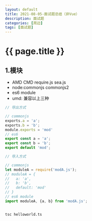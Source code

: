 ```yaml
---
layout: default
title: 2021-08-05-面试题总结（非Vue）
description: 面试题
categories: [周边]
tags: [面试题]
---
```

# {{ page.title }}

## 1.模块

- AMD CMD  require.js   sea.js
- node:commonjs commonjs2
- es6 module
- umd: 兼容以上三种

```javascript
// 导出方式

// commonjs 
exports.a = 'a';
exports.b = 'b';
module.exports = 'mod'
// es6
export const a = 'a';
export const b = 'b';
export default 'mod';
```

```javascript
// 导入方式

// commonjs 
let moduleA = require('modA.js');
// moduleA = {
//   a: 'a',
//   b: 'b',
//   default: 'mod'
// }
// es6 module
import moduleA, {a, b} from 'modA.js';
```

## 

```bash
tsc helloworld.ts
```
